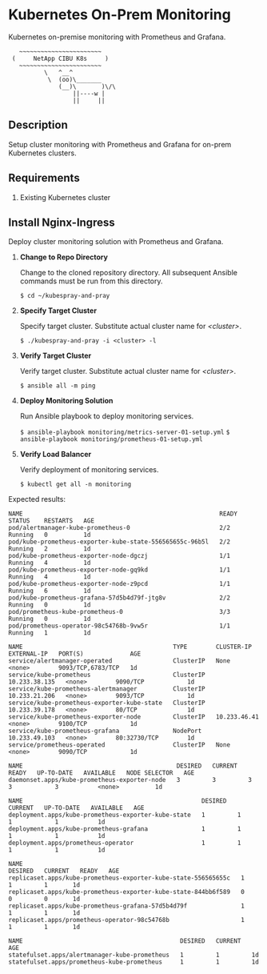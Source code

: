 # Kubernetes On-Prem Monitoring #

Kubernetes on-premise monitoring with Prometheus and Grafana.

```
   ~~~~~~~~~~~~~~~~~~~~~~~
 (     NetApp CIBU K8s     )
   ~~~~~~~~~~~~~~~~~~~~~~~
          \   ^__^
           \  (oo)\_______
              (__)\       )\/\
                  ||----w |
                  ||     ||
```

## Description ##

Setup cluster monitoring with Prometheus and Grafana for on-prem Kubernetes clusters.

## Requirements ##

1. Existing Kubernetes cluster 

## Install Nginx-Ingress ##

Deploy cluster monitoring solution with Prometheus and Grafana.  

1. __Change to Repo Directory__

    Change to the cloned repository directory.  All subsequent Ansible commands must be run from this directory. 

   `$ cd ~/kubespray-and-pray`  

2. __Specify Target Cluster__

   Specify target cluster. Substitute actual cluster name for _\<cluster\>_. 

   `$ ./kubespray-and-pray -i <cluster> -l`  

3. __Verify Target Cluster__

   Verify target cluster. Substitute actual cluster name for _\<cluster\>_. 

   `$ ansible all -m ping`  

5. __Deploy Monitoring Solution__

    Run Ansible playbook to deploy monitoring services.

   `$ ansible-playbook monitoring/metrics-server-01-setup.yml`
   `$ ansible-playbook monitoring/prometheus-01-setup.yml`  

6. __Verify Load Balancer__

    Verify deployment of monitoring services.

   `$ kubectl get all -n monitoring`  

Expected results:
```
NAME                                                       READY   STATUS    RESTARTS   AGE
pod/alertmanager-kube-prometheus-0                         2/2     Running   0          1d
pod/kube-prometheus-exporter-kube-state-556565655c-96b5l   2/2     Running   2          1d
pod/kube-prometheus-exporter-node-dgczj                    1/1     Running   4          1d
pod/kube-prometheus-exporter-node-gq9kd                    1/1     Running   4          1d
pod/kube-prometheus-exporter-node-z9pcd                    1/1     Running   6          1d
pod/kube-prometheus-grafana-57d5b4d79f-jtg8v               2/2     Running   0          1d
pod/prometheus-kube-prometheus-0                           3/3     Running   0          1d
pod/prometheus-operator-98c54768b-9vw5r                    1/1     Running   1          1d

NAME                                          TYPE        CLUSTER-IP      EXTERNAL-IP   PORT(S)             AGE
service/alertmanager-operated                 ClusterIP   None            <none>        9093/TCP,6783/TCP   1d
service/kube-prometheus                       ClusterIP   10.233.38.135   <none>        9090/TCP            1d
service/kube-prometheus-alertmanager          ClusterIP   10.233.21.206   <none>        9093/TCP            1d
service/kube-prometheus-exporter-kube-state   ClusterIP   10.233.39.178   <none>        80/TCP              1d
service/kube-prometheus-exporter-node         ClusterIP   10.233.46.41    <none>        9100/TCP            1d
service/kube-prometheus-grafana               NodePort    10.233.49.103   <none>        80:32730/TCP        1d
service/prometheus-operated                   ClusterIP   None            <none>        9090/TCP            1d

NAME                                           DESIRED   CURRENT   READY   UP-TO-DATE   AVAILABLE   NODE SELECTOR   AGE
daemonset.apps/kube-prometheus-exporter-node   3         3         3       3            3           <none>          1d

NAME                                                  DESIRED   CURRENT   UP-TO-DATE   AVAILABLE   AGE
deployment.apps/kube-prometheus-exporter-kube-state   1         1         1            1           1d
deployment.apps/kube-prometheus-grafana               1         1         1            1           1d
deployment.apps/prometheus-operator                   1         1         1            1           1d

NAME                                                             DESIRED   CURRENT   READY   AGE
replicaset.apps/kube-prometheus-exporter-kube-state-556565655c   1         1         1       1d
replicaset.apps/kube-prometheus-exporter-kube-state-844bb6f589   0         0         0       1d
replicaset.apps/kube-prometheus-grafana-57d5b4d79f               1         1         1       1d
replicaset.apps/prometheus-operator-98c54768b                    1         1         1       1d

NAME                                            DESIRED   CURRENT   AGE
statefulset.apps/alertmanager-kube-prometheus   1         1         1d
statefulset.apps/prometheus-kube-prometheus     1         1         1d
```
